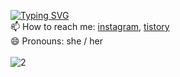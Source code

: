 [![Typing SVG](https://readme-typing-svg.demolab.com?font=Fira+Code&pause=1000&color=21A3CC&width=435&lines=Hi%2C+I'm+Seyoung%F0%9F%8E%A7)](https://git.io/typing-svg)
<br>
📫 How to reach me: <a href="https://www.instagram.com/seyoung_sma/">instagram</a>, <a href='https://kumonoueno.tistory.com/'>tistory</a><br>
😄 Pronouns: she / her <br><br>
![2](https://user-images.githubusercontent.com/50650579/209510188-ec0795b9-ac30-4208-9ca2-c23ce38b9625.gif)

<!--
**pyoumg/pyoumg** is a ✨ _special_ ✨ repository because its `README.md` (this file) appears on your GitHub profile.

Here are some ideas to get you started:

- 🔭 I’m currently working on ...
- 🌱 I’m currently learning ...
- 👯 I’m looking to collaborate on ...
- 🤔 I’m looking for help with ...
- 💬 Ask me about ...
- 📫 How to reach me: ...
- 😄 Pronouns: ...
- ⚡ Fun fact: ...
-->
